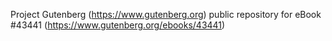 Project Gutenberg (https://www.gutenberg.org) public repository for eBook #43441 (https://www.gutenberg.org/ebooks/43441)
